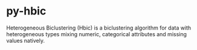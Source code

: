 # py-hbic
Heterogeneous Biclustering (Hbic) is a biclustering algorithm for data with heterogeneous types mixing numeric, categorical attributes and missing values natively.
